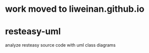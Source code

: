 # work moved to liweinan.github.io
# resteasy-uml
analyze resteasy source code with uml class diagrams
